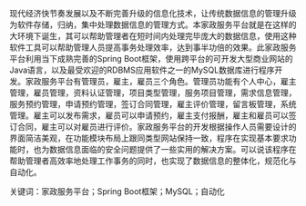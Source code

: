 现代经济快节奏发展以及不断完善升级的信息化技术，让传统数据信息的管理升级为软件存储，归纳，集中处理数据信息的管理方式。本家政服务平台就是在这样的大环境下诞生，其可以帮助管理者在短时间内处理完毕庞大的数据信息，使用这种软件工具可以帮助管理人员提高事务处理效率，达到事半功倍的效果。此家政服务平台利用当下成熟完善的Spring Boot框架，使用跨平台的可开发大型商业网站的Java语言，以及最受欢迎的RDBMS应用软件之一的MySQL数据库进行程序开发。家政服务平台有管理员，雇主，雇员三个角色。管理员功能有个人中心，雇主管理，雇员管理，资料认证管理，项目类型管理，服务项目管理，需求信息管理，服务预约管理，申请预约管理，签订合同管理，雇主评价管理，留言板管理，系统管理。雇主可以发布需求，雇员可以申请预约，雇主支付报酬，雇主和雇员可以签订合同，雇主可以对雇员进行评价。家政服务平台的开发根据操作人员需要设计的界面简洁美观，在功能模块布局上跟同类型网站保持一致，程序在实现基本要求功能时，也为数据信息面临的安全问题提供了一些实用的解决方案。可以说该程序在帮助管理者高效率地处理工作事务的同时，也实现了数据信息的整体化，规范化与自动化。

关键词：家政服务平台；Spring Boot框架；MySQL；自动化
